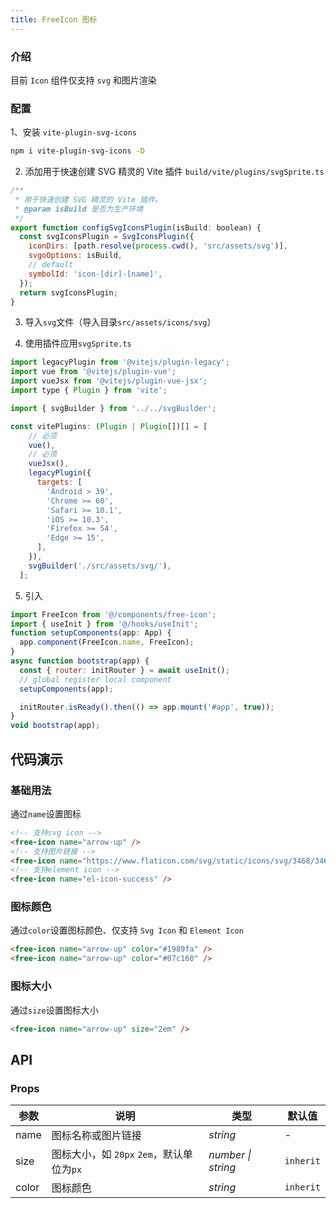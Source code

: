 ```yaml
---
title: FreeIcon 图标
---
```


### 介绍

目前 `Icon` 组件仅支持 `svg` 和图片渲染

### 配置

1、安装 `vite-plugin-svg-icons`

```bash
npm i vite-plugin-svg-icons -D
```

2. 添加用于快速创建 SVG 精灵的 Vite 插件 `build/vite/plugins/svgSprite.ts`

```js
/**
 * 用于快速创建 SVG 精灵的 Vite 插件。
 * @param isBuild 是否为生产环境
 */
export function configSvgIconsPlugin(isBuild: boolean) {
  const svgIconsPlugin = SvgIconsPlugin({
    iconDirs: [path.resolve(process.cwd(), 'src/assets/svg')],
    svgoOptions: isBuild,
    // default
    symbolId: 'icon-[dir]-[name]',
  });
  return svgIconsPlugin;
}
```

3. 导入`svg`文件（导入目录`src/assets/icons/svg`）

4. 使用插件应用`svgSprite.ts`

```js
import legacyPlugin from '@vitejs/plugin-legacy';
import vue from '@vitejs/plugin-vue';
import vueJsx from '@vitejs/plugin-vue-jsx';
import type { Plugin } from 'vite';

import { svgBuilder } from '../../svgBuilder';

const vitePlugins: (Plugin | Plugin[])[] = [
    // 必须
    vue(),
    // 必须
    vueJsx(),
    legacyPlugin({
      targets: [
        'Android > 39',
        'Chrome >= 60',
        'Safari >= 10.1',
        'iOS >= 10.3',
        'Firefox >= 54',
        'Edge >= 15',
      ],
    }),
    svgBuilder('./src/assets/svg/'),
  ];

```

5. 引入

```js
import FreeIcon from '@/components/free-icon';
import { useInit } from '@/hooks/useInit';
function setupComponents(app: App) {
  app.component(FreeIcon.name, FreeIcon);
}
async function bootstrap(app) {
  const { router: initRouter } = await useInit();
  // global register local component
  setupComponents(app);

  initRouter.isReady().then(() => app.mount('#app', true));
}
void bootstrap(app);
```

## 代码演示

### 基础用法

通过`name`设置图标

```html
<!-- 支持svg icon -->
<free-icon name="arrow-up" />
<!-- 支持图片链接 -->
<free-icon name="https://www.flaticon.com/svg/static/icons/svg/3468/3468081.svg" />
<!-- 支持element icon -->
<free-icon name="el-icon-success" />
```

### 图标颜色

通过`color`设置图标颜色、仅支持 `Svg Icon` 和 `Element Icon`

```html
<free-icon name="arrow-up" color="#1989fa" />
<free-icon name="arrow-up" color="#07c160" />
```

### 图标大小

通过`size`设置图标大小

```html
<free-icon name="arrow-up" size="2em" />
```

## API

### Props

| 参数  | 说明                                      | 类型               | 默认值    |
| ----- | ----------------------------------------- | ------------------ | --------- |
| name  | 图标名称或图片链接                        | _string_           | -         |
| size  | 图标大小，如 `20px` `2em`，默认单位为`px` | _number \| string_ | `inherit` |
| color | 图标颜色                                  | _string_           | `inherit` |

